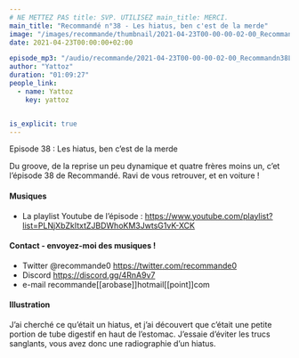 ```yaml
---
# NE METTEZ PAS title: SVP. UTILISEZ main_title: MERCI.
main_title: "Recommandé n°38 - Les hiatus, ben c'est de la merde"
image: "/images/recommande/thumbnail/2021-04-23T00-00-00-02-00_Recommandn38Leshiatusbencestdelamerde.jpg"
date: 2021-04-23T00:00:00+02:00

episode_mp3: "/audio/recommande/2021-04-23T00-00-00-02-00_Recommandn38Leshiatusbencestdelamerde.mp3"
author: "Yattoz"
duration: "01:09:27"
people_link: 
  - name: Yattoz
    key: yattoz


is_explicit: true
---
```


<PodcastHeader/>

<!-- ECRIRE LA DESCRIPTION DE L'EPISODE SOUS CETTE LIGNE -->


 Episode 38 : Les hiatus, ben c’est de la merde 

<p>Du groove, de la reprise un peu dynamique et quatre frères moins un, c’et l’épisode 38 de Recommandé. Ravi de vous retrouver, et en voiture !</p>

<h4>Musiques</h4>

<ul>
  <li>La playlist Youtube de l’épisode : <a href="https://www.youtube.com/playlist?list=PLNjXbZkItxtZJBDWhoKM3JwtsG1vK-XCK" rel="nofollow">https://www.youtube.com/playlist?list=PLNjXbZkItxtZJBDWhoKM3JwtsG1vK-XCK</a></li>
</ul>

<h4>Contact - envoyez-moi des musiques !</h4>

<ul>
  <li>Twitter @recommande0 <a href="https://twitter.com/recommande0" rel="nofollow">https://twitter.com/recommande0</a></li>
  <li>Discord <a href="https://discord.gg/4RnA9v7" rel="nofollow">https://discord.gg/4RnA9v7</a></li>
  <li>e-mail recommande[[arobase]]hotmail[[point]]com</li>
</ul>

<h4>Illustration</h4>

<p>J’ai cherché ce qu’était un hiatus, et j’ai découvert que c’était une petite portion de tube digestif en haut de l’estomac. J’essaie d’éviter les trucs sanglants, vous avez donc une radiographie d’un hiatus.</p>


